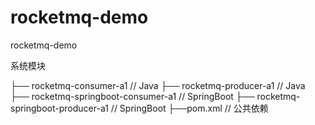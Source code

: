 # rocketmq-demo
rocketmq-demo

系统模块

├── rocketmq-consumer-a1                      // Java
├── rocketmq-producer-a1                      // Java
├── rocketmq-springboot-consumer-a1           // SpringBoot
├── rocketmq-springboot-producer-a1           // SpringBoot
├──pom.xml                                    // 公共依赖
